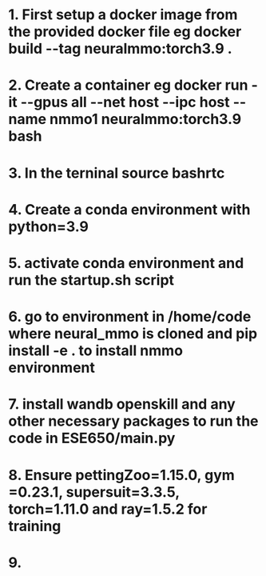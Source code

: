 # 1. First setup a docker image from the provided docker file eg docker build --tag neuralmmo:torch3.9 .

# 2. Create a container eg docker run -it --gpus all --net host --ipc host --name nmmo1 neuralmmo:torch3.9 bash

# 3. In the terninal source bashrtc
# 4. Create a conda environment with python=3.9
# 5. activate conda environment and run the startup.sh script
# 6. go to environment in /home/code  where neural_mmo is cloned and pip install -e . to install nmmo environment
# 7. install wandb openskill and any other necessary packages to run the code in ESE650/main.py 
# 8. Ensure pettingZoo=1.15.0, gym =0.23.1, supersuit=3.3.5, torch=1.11.0 and ray=1.5.2 for training
# 9. 